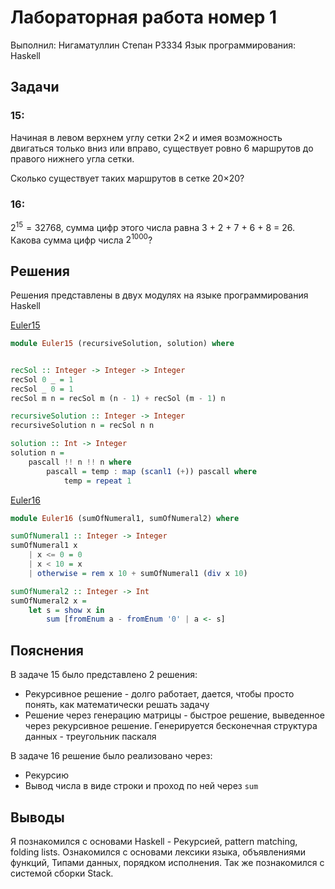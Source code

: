 # Лабораторная работа номер 1

Выполнил: Нигаматуллин Степан P3334
Язык программирования: Haskell

## Задачи
### 15:
Начиная в левом верхнем углу сетки 2×2 и имея возможность двигаться только вниз или вправо, существует ровно 6 маршрутов до правого нижнего угла сетки.

Сколько существует таких маршрутов в сетке 20×20?

### 16:
$2^{15} = 32768$, сумма цифр этого числа равна 3 + 2 + 7 + 6 + 8 = 26.
Какова сумма цифр числа $2^{1000}$?

## Решения

Решения представлены в двух модулях на языке программирования Haskell

[Euler15](src/Euler15.hs)
```Haskell
module Euler15 (recursiveSolution, solution) where


recSol :: Integer -> Integer -> Integer
recSol 0 _ = 1
recSol _ 0 = 1
recSol m n = recSol m (n - 1) + recSol (m - 1) n

recursiveSolution :: Integer -> Integer
recursiveSolution n = recSol n n

solution :: Int -> Integer
solution n = 
    pascall !! n !! n where 
        pascall = temp : map (scanl1 (+)) pascall where
            temp = repeat 1
```

[Euler16](src/Euler16.hs)
```Haskell
module Euler16 (sumOfNumeral1, sumOfNumeral2) where

sumOfNumeral1 :: Integer -> Integer
sumOfNumeral1 x 
    | x <= 0 = 0
    | x < 10 = x
    | otherwise = rem x 10 + sumOfNumeral1 (div x 10)

sumOfNumeral2 :: Integer -> Int
sumOfNumeral2 x =
    let s = show x in
        sum [fromEnum a - fromEnum '0' | a <- s]
```

## Пояснения

В задаче 15 было представлено 2 решения:
* Рекурсивное решение - долго работает, дается, чтобы просто понять, как математически решать задачу
* Решение через генерацию матрицы - быстрое решение, выведенное через рекурсивное решение. Генерируется бесконечная структура данных - треугольник паскаля

В задаче 16 решение было реализовано через:

* Рекурсию
* Вывод числа в виде строки и проход по ней через `sum`

## Выводы

Я познакомился с основами Haskell - Рекурсией, pattern matching, folding lists. Ознакомился с основами лексики языка, объявлениями функций, Типами данных, порядком исполнения. Так же познакомился с системой сборки Stack.
